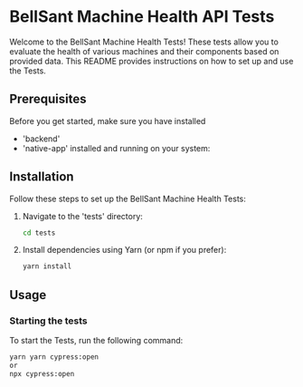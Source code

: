 # BellSant Machine Health API Tests

Welcome to the BellSant Machine Health Tests! 
These tests allow you to evaluate the health of various machines and their components based on provided data. This README provides instructions on how to set up and use the Tests.

## Prerequisites

Before you get started, make sure you have installed 
- 'backend' 
- 'native-app' 
installed and running on your system:

## Installation

Follow these steps to set up the BellSant Machine Health Tests:

1. Navigate to the 'tests' directory:

   ```bash
   cd tests
   ```

2. Install dependencies using Yarn (or npm if you prefer):

   ```bash
   yarn install
   ```

## Usage

### Starting the tests

To start the Tests, run the following command:

```bash
yarn yarn cypress:open
or 
npx cypress:open
```
